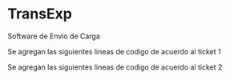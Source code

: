 # TransExp
Software de Envio de Carga

Se agregan las siguientes lineas de codigo de acuerdo al ticket 1

Se agregan las siguientes lineas de codigo de acuerdo al ticket 2
